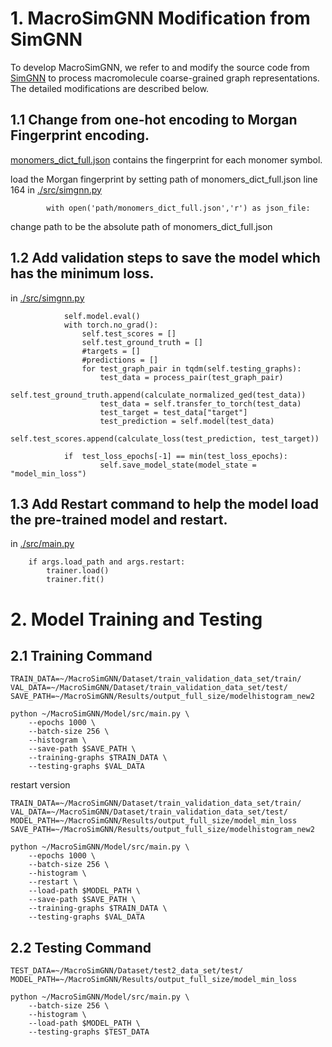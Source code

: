 # 1. MacroSimGNN Modification from SimGNN
To develop MacroSimGNN, we refer to and modify the source code from [SimGNN](https://github.com/benedekrozemberczki/SimGNN) to process macromolecule coarse-grained graph representations. The detailed modifications are described below.

## 1.1 Change from one-hot encoding to Morgan Fingerprint encoding.
[monomers_dict_full.json](./monomers_dict_full.json) contains the fingerprint for each monomer symbol.

load the Morgan fingerprint by setting path of monomers_dict_full.json
line 164 in [./src/simgnn.py](./src/simgnn.py)
```
        with open('path/monomers_dict_full.json','r') as json_file:
```
change path to be the absolute path of monomers_dict_full.json

## 1.2 Add validation steps to save the model which has the minimum loss.

in [./src/simgnn.py](./src/simgnn.py)
```
            self.model.eval()
            with torch.no_grad():
                self.test_scores = []
                self.test_ground_truth = []
                #targets = []
                #predictions = []
                for test_graph_pair in tqdm(self.testing_graphs):
                    test_data = process_pair(test_graph_pair)
                    self.test_ground_truth.append(calculate_normalized_ged(test_data))
                    test_data = self.transfer_to_torch(test_data)
                    test_target = test_data["target"]
                    test_prediction = self.model(test_data)
                    self.test_scores.append(calculate_loss(test_prediction, test_target))

            if  test_loss_epochs[-1] == min(test_loss_epochs):
                    self.save_model_state(model_state = "model_min_loss")
```

## 1.3 Add Restart command to help the model load the pre-trained model and restart.
in [./src/main.py](./src/main.py)
```
    if args.load_path and args.restart:
        trainer.load()
        trainer.fit()
```



# 2. Model Training and Testing

## 2.1 Training Command
```
TRAIN_DATA=~/MacroSimGNN/Dataset/train_validation_data_set/train/
VAL_DATA=~/MacroSimGNN/Dataset/train_validation_data_set/test/
SAVE_PATH=~/MacroSimGNN/Results/output_full_size/modelhistogram_new2

python ~/MacroSimGNN/Model/src/main.py \
    --epochs 1000 \
    --batch-size 256 \
    --histogram \
    --save-path $SAVE_PATH \
    --training-graphs $TRAIN_DATA \
    --testing-graphs $VAL_DATA

```

restart version
```
TRAIN_DATA=~/MacroSimGNN/Dataset/train_validation_data_set/train/
VAL_DATA=~/MacroSimGNN/Dataset/train_validation_data_set/test/
MODEL_PATH=~/MacroSimGNN/Results/output_full_size/model_min_loss
SAVE_PATH=~/MacroSimGNN/Results/output_full_size/modelhistogram_new2

python ~/MacroSimGNN/Model/src/main.py \
    --epochs 1000 \
    --batch-size 256 \
    --histogram \
    --restart \
    --load-path $MODEL_PATH \
    --save-path $SAVE_PATH \
    --training-graphs $TRAIN_DATA \
    --testing-graphs $VAL_DATA

```


## 2.2 Testing Command
```
TEST_DATA=~/MacroSimGNN/Dataset/test2_data_set/test/
MODEL_PATH=~/MacroSimGNN/Results/output_full_size/model_min_loss

python ~/MacroSimGNN/Model/src/main.py \
    --batch-size 256 \
    --histogram \
    --load-path $MODEL_PATH \
    --testing-graphs $TEST_DATA

```

